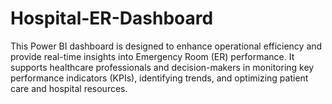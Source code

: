 # Hospital-ER-Dashboard
This Power BI dashboard is designed to enhance operational efficiency and provide real-time insights into Emergency Room (ER) performance. It supports healthcare professionals and decision-makers in monitoring key performance indicators (KPIs), identifying trends, and optimizing patient care and hospital resources.
